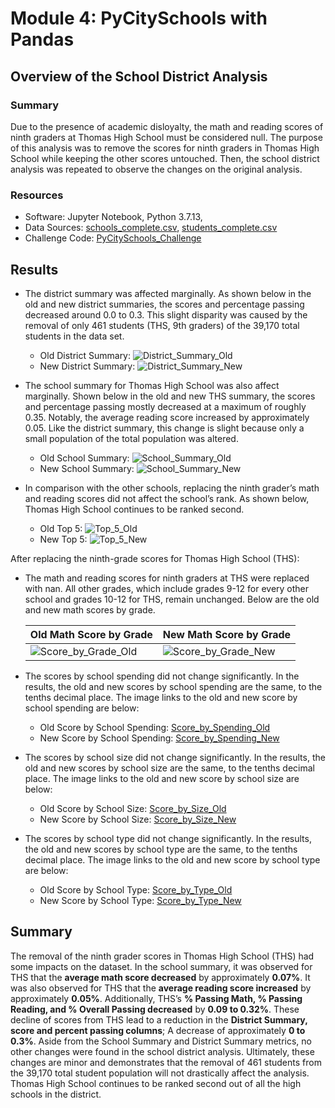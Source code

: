 # Module 4: PyCitySchools with Pandas

## Overview of the School District Analysis

### Summary
Due to the presence of academic disloyalty, the math and reading scores of ninth graders at Thomas High School must be considered null. The purpose of this analysis was to remove the scores for ninth graders in Thomas High School while keeping the other scores untouched. Then, the school district analysis was repeated to observe the changes on the original analysis.  

### Resources
* Software: Jupyter Notebook, Python 3.7.13,
* Data Sources: [schools_complete.csv](https://github.com/daniel-sh-au/UofT_DataBC_Module04_school-district-analysis/blob/main/Resources/schools_complete.csv), [students_complete.csv](https://github.com/daniel-sh-au/UofT_DataBC_Module04_school-district-analysis/blob/main/Resources/students_complete.csv)
* Challenge Code: [PyCitySchools_Challenge](https://github.com/daniel-sh-au/UofT_DataBC_Module04_school-district-analysis/blob/main/PyCitySchools_Challenge.ipynb)

## Results
* The district summary was affected marginally. As shown below in the old and new district summaries, the scores and percentage passing decreased around 0.0 to 0.3. This slight disparity was caused by the removal of only 461 students (THS, 9th graders) of the 39,170 total students in the data set. 
  * Old District Summary: ![District_Summary_Old](https://github.com/daniel-sh-au/UofT_DataBC_Module04_school-district-analysis/blob/main/Resources/results_district_sum_old.PNG)
  * New District Summary: ![District_Summary_New](https://github.com/daniel-sh-au/UofT_DataBC_Module04_school-district-analysis/blob/main/Resources/results_district_sum_new.PNG)

* The school summary for Thomas High School was also affect marginally. Shown below in the old and new THS summary, the scores and percentage passing mostly decreased at a maximum of roughly 0.35. Notably, the average reading score increased by approximately 0.05. Like the district summary, this change is slight because only a small population of the total population was altered. 
  * Old School Summary: ![School_Summary_Old](https://github.com/daniel-sh-au/UofT_DataBC_Module04_school-district-analysis/blob/main/Resources/results_school_sum_old.PNG)
  * New School Summary: ![School_Summary_New](https://github.com/daniel-sh-au/UofT_DataBC_Module04_school-district-analysis/blob/main/Resources/results_school_sum_new.PNG)

* In comparison with the other schools, replacing the ninth grader’s math and reading scores did not affect the school’s rank. As shown below, Thomas High School continues to be ranked second. 
  * Old Top 5: ![Top_5_Old](https://github.com/daniel-sh-au/UofT_DataBC_Module04_school-district-analysis/blob/main/Resources/results_top5_old.PNG)
  * New Top 5: ![Top_5_New](https://github.com/daniel-sh-au/UofT_DataBC_Module04_school-district-analysis/blob/main/Resources/results_top5_new.PNG)

After replacing the ninth-grade scores for Thomas High School (THS):
* The math and reading scores for ninth graders at THS were replaced with nan. All other grades, which include grades 9-12 for every other school and grades 10-12 for THS, remain unchanged. Below are the old and new math scores by grade. 

  | Old Math Score by Grade | New Math Score by Grade |
  | ----------------------- | ----------------------- |
  | ![Score_by_Grade_Old](https://github.com/daniel-sh-au/UofT_DataBC_Module04_school-district-analysis/blob/main/Resources/results_score_by_grade_old.PNG)| ![Score_by_Grade_New](https://github.com/daniel-sh-au/UofT_DataBC_Module04_school-district-analysis/blob/main/Resources/results_score_by_grade_new.PNG) |

* The scores by school spending did not change significantly. In the results, the old and new scores by school spending are the same, to the tenths decimal place. The image links to the old and new score by school spending are below: 
  * Old Score by School Spending: [Score_by_Spending_Old](https://github.com/daniel-sh-au/UofT_DataBC_Module04_school-district-analysis/blob/main/Resources/results_score_by_spending_old.PNG)
  * New Score by School Spending: [Score_by_Spending_New](https://github.com/daniel-sh-au/UofT_DataBC_Module04_school-district-analysis/blob/main/Resources/results_score_by_spending_new.PNG)

* The scores by school size did not change significantly. In the results, the old and new scores by school size are the same, to the tenths decimal place. The image links to the old and new score by school size are below: 
  * Old Score by School Size: [Score_by_Size_Old](https://github.com/daniel-sh-au/UofT_DataBC_Module04_school-district-analysis/blob/main/Resources/results_score_by_size_old.PNG)
  * New Score by School Size: [Score_by_Size_New](https://github.com/daniel-sh-au/UofT_DataBC_Module04_school-district-analysis/blob/main/Resources/results_score_by_size_new.PNG)

* The scores by school type did not change significantly. In the results, the old and new scores by school type are the same, to the tenths decimal place. The image links to the old and new score by school type are below: 
  * Old Score by School Type: [Score_by_Type_Old](https://github.com/daniel-sh-au/UofT_DataBC_Module04_school-district-analysis/blob/main/Resources/results_score_by_type_old.PNG)
  * New Score by School Type: [Score_by_Type_New](https://github.com/daniel-sh-au/UofT_DataBC_Module04_school-district-analysis/blob/main/Resources/results_score_by_type_new.PNG)

## Summary
The removal of the ninth grader scores in Thomas High School (THS) had some impacts on the dataset. In the school summary, it was observed for THS that the **average math score decreased** by approximately **0.07%**. It was also observed for THS that the **average reading score increased** by approximately **0.05%**. Additionally, THS’s **% Passing Math, % Passing Reading, and % Overall Passing decreased** by **0.09 to 0.32%**. These decline of scores from THS lead to a reduction in the **District Summary, score and percent passing columns**; A decrease of approximately **0 to 0.3%**. Aside from the School Summary and District Summary metrics, no other changes were found in the school district analysis. Ultimately, these changes are minor and demonstrates that the removal of 461 students from the 39,170 total student population will not drastically affect the analysis. Thomas High School continues to be ranked second out of all the high schools in the district. 
